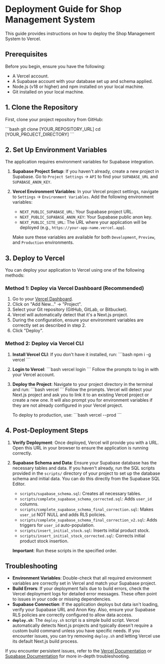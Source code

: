 # Deployment Guide for Shop Management System

This guide provides instructions on how to deploy the Shop Management System to Vercel.

## Prerequisites

Before you begin, ensure you have the following:

- A Vercel account.
- A Supabase account with your database set up and schema applied.
- Node.js (v18 or higher) and npm installed on your local machine.
- Git installed on your local machine.

## 1. Clone the Repository

First, clone your project repository from GitHub:

\`\`\`bash
git clone [YOUR_REPOSITORY_URL]
cd [YOUR_PROJECT_DIRECTORY]
\`\`\`

## 2. Set Up Environment Variables

The application requires environment variables for Supabase integration.

1.  **Supabase Project Setup**:
    If you haven't already, create a new project in Supabase.
    Go to `Project Settings` -> `API` to find your `SUPABASE_URL` and `SUPABASE_ANON_KEY`.

2.  **Vercel Environment Variables**:
    In your Vercel project settings, navigate to `Settings` -> `Environment Variables`. Add the following environment variables:

    -   `NEXT_PUBLIC_SUPABASE_URL`: Your Supabase project URL.
    -   `NEXT_PUBLIC_SUPABASE_ANON_KEY`: Your Supabase public anon key.
    -   `NEXT_PUBLIC_SITE_URL`: The URL where your application will be deployed (e.g., `https://your-app-name.vercel.app`).

    Make sure these variables are available for both `Development`, `Preview`, and `Production` environments.

## 3. Deploy to Vercel

You can deploy your application to Vercel using one of the following methods:

### Method 1: Deploy via Vercel Dashboard (Recommended)

1.  Go to your [Vercel Dashboard](https://vercel.com/dashboard).
2.  Click on "Add New..." -> "Project".
3.  Select your Git repository (GitHub, GitLab, or Bitbucket).
4.  Vercel will automatically detect that it's a Next.js project.
5.  During the configuration, ensure your environment variables are correctly set as described in step 2.
6.  Click "Deploy".

### Method 2: Deploy via Vercel CLI

1.  **Install Vercel CLI**:
    If you don't have it installed, run:
    \`\`\`bash
    npm i -g vercel
    \`\`\`

2.  **Login to Vercel**:
    \`\`\`bash
    vercel login
    \`\`\`
    Follow the prompts to log in with your Vercel account.

3.  **Deploy the Project**:
    Navigate to your project directory in the terminal and run:
    \`\`\`bash
    vercel
    \`\`\`
    Follow the prompts. Vercel will detect your Next.js project and ask you to link it to an existing Vercel project or create a new one. It will also prompt you for environment variables if they are not already configured in your Vercel project.

    To deploy to production, use:
    \`\`\`bash
    vercel --prod
    \`\`\`

## 4. Post-Deployment Steps

1.  **Verify Deployment**:
    Once deployed, Vercel will provide you with a URL. Open this URL in your browser to ensure the application is running correctly.

2.  **Supabase Schema and Data**:
    Ensure your Supabase database has the necessary tables and data. If you haven't already, run the SQL scripts provided in the `scripts/` directory of your project to set up the database schema and initial data. You can do this directly from the Supabase SQL Editor.

    -   `scripts/supabase_schema.sql`: Creates all necessary tables.
    -   `scripts/complete_supabase_schema_corrected.sql`: Adds `user_id` columns.
    -   `scripts/complete_supabase_schema_final_correction.sql`: Makes `user_id` NOT NULL and adds RLS policies.
    -   `scripts/complete_supabase_schema_final_correction_v2.sql`: Adds triggers for `user_id` auto-population.
    -   `scripts/insert_initial_stock.sql`: Inserts initial product stock.
    -   `scripts/insert_initial_stock_corrected.sql`: Corrects initial product stock insertion.

    **Important**: Run these scripts in the specified order.

## Troubleshooting

-   **Environment Variables**: Double-check that all required environment variables are correctly set in Vercel and match your Supabase project.
-   **Build Errors**: If your deployment fails due to build errors, check the Vercel deployment logs for detailed error messages. These often point to issues in your code or missing dependencies.
-   **Supabase Connection**: If the application deploys but data isn't loading, verify your Supabase URL and Anon Key. Also, ensure your Supabase RLS policies are correctly configured to allow data access.
-   **`deploy.sh`**: The `deploy.sh` script is a simple build script. Vercel automatically detects Next.js projects and typically doesn't require a custom build command unless you have specific needs. If you encounter issues, you can try removing `deploy.sh` and letting Vercel use its default Next.js build process.

If you encounter persistent issues, refer to the [Vercel Documentation](https://vercel.com/docs) or [Supabase Documentation](https://supabase.com/docs) for more in-depth troubleshooting.
